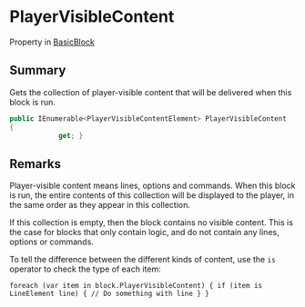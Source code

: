 # PlayerVisibleContent

Property in [BasicBlock](./)

## Summary

Gets the collection of player-visible content that will be delivered when this block is run.

```csharp
public IEnumerable<PlayerVisibleContentElement> PlayerVisibleContent
{
            get; }
```

## Remarks

Player-visible content means lines, options and commands. When this block is run, the entire contents of this collection will be displayed to the player, in the same order as they appear in this collection.

If this collection is empty, then the block contains no visible content. This is the case for blocks that only contain logic, and do not contain any lines, options or commands.

To tell the difference between the different kinds of content, use the `is` operator to check the type of each item:

```
foreach (var item in block.PlayerVisibleContent) { if (item is
LineElement line) { // Do something with line } }
```
